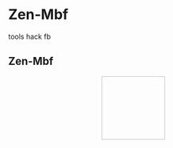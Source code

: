 # Zen-Mbf
tools hack fb

## Zen-Mbf
<p align="center">
<img
src:"https://i.pinimg.com/originals/a3/5e/30/a35e3090e6f4f6107117abf5f72c81c7.jpg" width="128" height="128"/>
</p>
